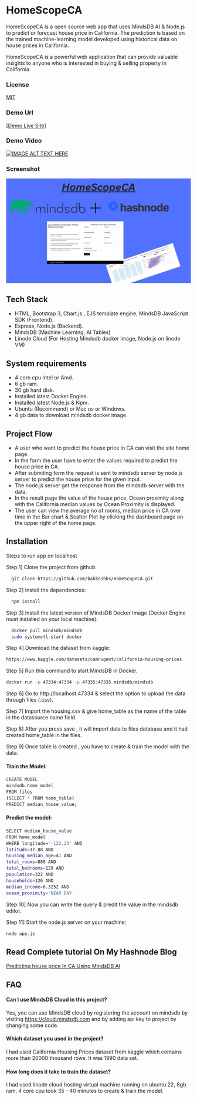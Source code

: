 # HomeScopeCA

HomeScopeCA is a open source web app that uses MindsDB AI & Node.js to predict or forecast house price in California. The prediction is based on the trained machine-learning model developed using historical data on house prices in California. 

HomeScopeCA is a powerful web application that can provide valuable insights to anyone who is interested in buying & selling property in California. 

### License
[MIT](https://choosealicense.com/licenses/mit/)
### Demo Url 
[[Demo Live Site]](http://45.79.31.246:3000/)
### Demo Video
[![IMAGE ALT TEXT HERE](https://img.youtube.com/vi/jkLIqJwtwqc/0.jpg)](https://www.youtube.com/watch?v=jkLIqJwtwqc)

### Screenshot
![Example Image](public/images/homescopeca_hero.jpg)

## Tech Stack

 - HTML, Bootstrap 3, Chart.js , EJS template engine, MindsDB JavaScript SDK (Frontend).
 - Express, Node.js (Backend).
 - MindsDB (Machine Learning, AI Tables)
 - Linode Cloud (For Hosting Mindsdb docker image, Node.js on linode VM) 


## System requirements

 - 4 core cpu Intel or Amd.
 - 6 gb ram.
 - 30 gb hard disk.
 - Installed latest Docker Engine.
 - Installed latest Node.js & Npm.
 - Ubuntu (Recommend) or Mac os or Windows.
 - 4 gb data to download mindsdb docker image.

## Project Flow

 - A user who want to predict the house price in CA can visit the site home page.
 - In the form the user have to enter the values required to predict the house price in CA.
 - After submiting form the request is sent to mindsdb server by node.js server to predict the house price for the given input.
 - The node.js server get the response from the mindsdb server with the data. 
 - In the result page the value of the house price, Ocean proximity along with the California median values by Ocean Proximity is displayed. 
 - The user can view the average no of rooms, median price in CA over time in the Bar chart & Scatter Plot by clicking the dashboard page on the upper right of the home page.
 
## Installation

Steps to run app on localhost

Step 1] Clone the project from github:   
```bash
  git clone https://github.com/bakkeshks/HomeScopeCA.git
```
Step 2] Install the dependencies:
```bash
  npm install
```
Step 3] Install the latest version of MindsDB Docker Image (Docker Engine must installed on your local machine):
```bash
  docker pull mindsdb/mindsdb
  sudo systemctl start docker
```
Step 4] Download the dataset from kaggle: 
```bash
https://www.kaggle.com/datasets/camnugent/california-housing-prices
```
Step 5] Run this command to start MindsDB in Docker.
```bash
docker run -p 47334:47334 -p 47335:47335 mindsdb/mindsdb
```
Step 6] Go to http://localhost:47334 & select the option to upload the data through files (.csv).

Step 7] Import the housing.csv & give home_table as the name of the table in the datasource name field.

Step 8] After you press save , it will import data to files database and it had created home_table in the files. 

Step 9] Once table is created , you have to create & train the model with the data.
   #### Train the Model:
```bash
CREATE MODEL
mindsdb.home_model
FROM files
(SELECT * FROM home_table)
PREDICT median_house_value;
```
#### Predict the model:
```bash
SELECT median_house_value
FROM home_model
WHERE longitude='-122.23' AND
latitude=37.88 AND
housing_median_age=41 AND
total_rooms=880 AND
total_bedrooms=129 AND
population=322 AND
households=126 AND
median_income=8.3252 AND
ocean_proximity='NEAR BAY'
```
Step 10] Now you can write the query & predit the value in the mindsdb editor.

Step 11] Start the node.js server on your machine:
```bash
node app.js 
```

##  Read Complete tutorial On My Hashnode Blog
[Predicting house price In CA Using MindsDB AI](https://blog.bakkeshks.com/homescopeca-webapp-using-mindsdb)


## FAQ

#### Can I use MindsDB Cloud in this project?

Yes, you can use MindsDB cloud by registering the account on mindsdb by visiting https://cloud.mindsdb.com and by adding api key to project by changing some code. 

#### Which dataset you used in the project?

I had used California Housing Prices dataset from kaggle which contains more than 20000 thousand rows. It was 1990 data set.  

#### How long does it take to train the dataset?

I had used linode cloud hosting virtual machine running on ubuntu 22, 8gb ram, 4 core cpu took 35 - 40 minutes to create & train the model. 


